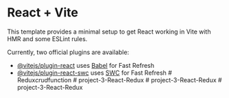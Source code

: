# React + Vite

This template provides a minimal setup to get React working in Vite with HMR and some ESLint rules.

Currently, two official plugins are available:

- [@vitejs/plugin-react](https://github.com/vitejs/vite-plugin-react/blob/main/packages/plugin-react/README.md) uses [Babel](https://babeljs.io/) for Fast Refresh
- [@vitejs/plugin-react-swc](https://github.com/vitejs/vite-plugin-react-swc) uses [SWC](https://swc.rs/) for Fast Refresh
#   R e d u x _ c r u d _ f u n c t i o n  
 #   p r o j e c t - 3 - R e a c t - R e d u x  
 #   p r o j e c t - 3 - R e a c t - R e d u x  
 #   p r o j e c t - 3 - R e a c t - R e d u x  
 